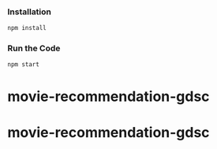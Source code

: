 ### Installation

```bash
npm install
```

### Run the Code

```bash
npm start
```
# movie-recommendation-gdsc
# movie-recommendation-gdsc
